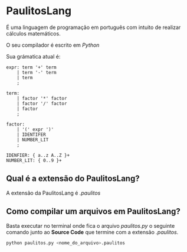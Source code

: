 # PaulitosLang

É uma linguagem de programação em português com intuito de realizar cálculos matemáticos.

O seu compilador é escrito em *Python*

Sua grámatica atual é:

```
expr: term '+' term  
    | term '-' term 
    | term
    ;

term:
    | factor '*' factor
    | factor '/' factor
    | factor 
    ;

factor:
    | '(' expr ')'
    | IDENTIFER
    | NUMBER_LIT
    ;

IDENFIER: { a..z A..Z }+
NUMBER_LIT: { 0..9 }+
```

## Qual é a extensão do PaulitosLang?

A extensão da PaulitosLang é *.paulitos*

## Como compilar um arquivos em PaulitosLang?

Basta executar no terminal onde fica o arquivo *paulitos.py* o seguinte comando junto ao **Source Code** que termine com a extensão *.paulitos*.

```bash
python paulitos.py <nome_do_arquivo>.paulitos
```

